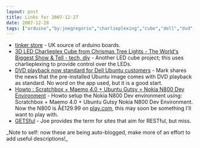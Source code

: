 ```yaml
---
layout: post
title: Links for 2007-12-27
date: 2007-12-28
tags: ["arduino","by:joegregorio","charlieplexing","cube","dell","dvd","electronics","funny","GETSful","howto","http","laptop","led","links","links","linux","maemo","n800","nokia","projects","REST","shop","ubuntu","web"]
---
```


*   [tinker store](http://tinker.it/ukstore/index.php) - UK source of arduino boards.
*   [3D LED Charlieplex Cube from Chrismas Tree Lights - The World's Biggest Show & Tell - tech, diy](http://www.instructables.com/id/3D-LED-Charlieplex-Cube-from-Chrismas-Tree-Lights) - Another LED cube project; this uses charlieplexing to provide control over the LEDs.
*   [DVD playback now standard for Dell Ubuntu customers](http://www.markshuttleworth.com/archives/133) - Mark shares the news that the pre-installed Ubuntu image comes with DVD playback as standard. No word on the app used, but it is a good start.
*   [Howto : Scratchbox + Maemo 4.0 + Ubuntu Gutsy = Nokia N800 Dev Environment](http://www.progbox.co.uk/wordpress/?p=453) - Howto setup the Nokia N800 Dev environment using: Scratchbox + Maemo 4.0 + Ubuntu Gutsy Nokia N800 Dev Environment. Now the N800 is Â£129.99 on [play.com](http://www.play.com/Mobiles/Mobile/4-/3299981/-/Product.html?searchstring=n800&searchsource=0), this may soon be something I'll want to play with.
*   [GETSful](http://bitworking.org/news/GETSful) - Joe provides the term for sites that aim for RESTful, but miss.
<p/>_Note to self: now these are being auto-blogged, make more of an effort to add useful descriptions!_